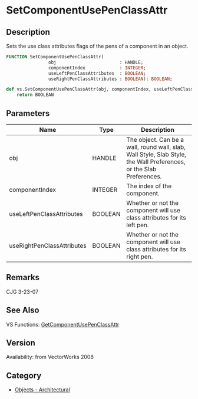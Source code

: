 # SetComponentUsePenClassAttr

## Description
Sets the use class attributes flags of the pens of a component in an object.

```pascal
FUNCTION SetComponentUsePenClassAttr(
				obj                        : HANDLE;
				componentIndex             : INTEGER;
				useLeftPenClassAttributes  : BOOLEAN;
				useRightPenClassAttributes : BOOLEAN): BOOLEAN;
```

```python
def vs.SetComponentUsePenClassAttr(obj, componentIndex, useLeftPenClassAttributes, useRightPenClassAttributes):
    return BOOLEAN
```

## Parameters
|Name|Type|Description|
|---|---|---|
|obj|HANDLE|The object. Can be a wall, round wall, slab, Wall Style, Slab Style, the Wall Preferences, or the Slab Preferences.|
|componentIndex|INTEGER|The index of the component.|
|useLeftPenClassAttributes|BOOLEAN|Whether or not the component will use class attributes for its left pen.|
|useRightPenClassAttributes|BOOLEAN|Whether or not the component will use class attributes for its right pen.|

## Remarks
CJG 3-23-07

## See Also
VS Functions:
[GetComponentUsePenClassAttr](GetComponentUsePenClassAttr.md)

## Version
Availability: from VectorWorks 2008

## Category
* [Objects - Architectural](../Categories/Objects%20-%20Architectural.md)
